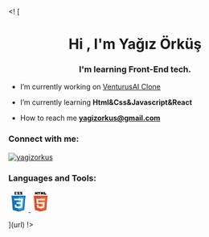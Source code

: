 <! [<h1 align="center">Hi , I'm Yağız Örküş</h1>
<h3 align="center">I'm learning Front-End tech.</h3>

- I’m currently working on [VenturusAI Clone](https://github.com/yagizorkus/venturusai-clone)

- I’m currently learning **Html&Css&Javascript&React**

- How to reach me **yagizorkus@gmail.com**

<h3 align="left">Connect with me:</h3>
<p align="left">
<a href="https://linkedin.com/in/yagizorkus" target="blank"><img align="center" src="https://raw.githubusercontent.com/rahuldkjain/github-profile-readme-generator/master/src/images/icons/Social/linked-in-alt.svg" alt="yagizorkus" height="30" width="40" /></a>
</p>

<h3 align="left">Languages and Tools:</h3>
<p align="left"> <a href="https://www.w3schools.com/css/" target="_blank" rel="noreferrer"> <img src="https://raw.githubusercontent.com/devicons/devicon/master/icons/css3/css3-original-wordmark.svg" alt="css3" width="40" height="40"/> </a> <a href="https://www.w3.org/html/" target="_blank" rel="noreferrer"> <img src="https://raw.githubusercontent.com/devicons/devicon/master/icons/html5/html5-original-wordmark.svg" alt="html5" width="40" height="40"/> </a> </p>
](url) !>
